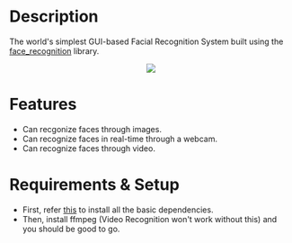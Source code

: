 # Description
The world's simplest GUI-based Facial Recognition System built using the <a href="https://github.com/ageitgey/face_recognition">face_recognition</a> library.
<p align="center"> <img src="https://github.com/dhairyapatel1506/facial-recognition/assets/101339040/df7a5291-20ab-4004-a3cb-ee252bb38186"> </p>

# Features
- Can recgonize faces through images.
- Can recognize faces in real-time through a webcam.
- Can recognize faces through video.

# Requirements & Setup
- First, refer <a href="https://github.com/ageitgey/face_recognition/#installation">this</a> to install all the basic dependencies.
- Then, install ffmpeg (Video Recognition won't work without this) and you should be good to go.
